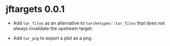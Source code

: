 # jftargets 0.0.1

* Add `tar_files` as an alternative to `tarchetypes::tar_files` that does not always invalidate the upstream target.

* Add `tar_png` to export a plot as a png.
